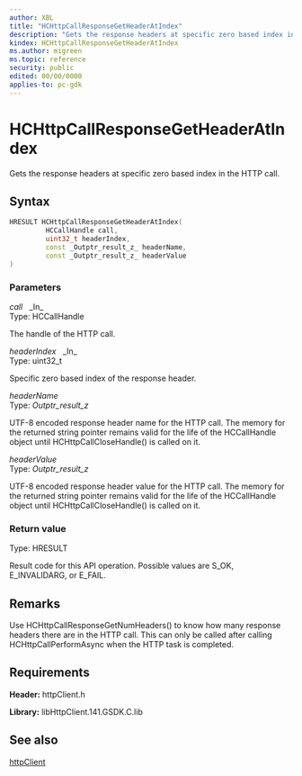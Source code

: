 ```yaml
---
author: XBL
title: "HCHttpCallResponseGetHeaderAtIndex"
description: "Gets the response headers at specific zero based index in the HTTP call."
kindex: HCHttpCallResponseGetHeaderAtIndex
ms.author: migreen
ms.topic: reference
security: public
edited: 00/00/0000
applies-to: pc-gdk
---
```


# HCHttpCallResponseGetHeaderAtIndex  

Gets the response headers at specific zero based index in the HTTP call.  

## Syntax  
  
```cpp
HRESULT HCHttpCallResponseGetHeaderAtIndex(  
         HCCallHandle call,  
         uint32_t headerIndex,  
         const _Outptr_result_z_ headerName,  
         const _Outptr_result_z_ headerValue  
)  
```  
  
### Parameters  
  
*call* &nbsp;&nbsp;\_In\_  
Type: HCCallHandle  
  
The handle of the HTTP call.  
  
*headerIndex* &nbsp;&nbsp;\_In\_  
Type: uint32_t  
  
Specific zero based index of the response header.  
  
*headerName* &nbsp;&nbsp;  
Type: _Outptr_result_z_  
  
UTF-8 encoded response header name for the HTTP call. The memory for the returned string pointer remains valid for the life of the HCCallHandle object until HCHttpCallCloseHandle() is called on it.  
  
*headerValue* &nbsp;&nbsp;  
Type: _Outptr_result_z_  
  
UTF-8 encoded response header value for the HTTP call. The memory for the returned string pointer remains valid for the life of the HCCallHandle object until HCHttpCallCloseHandle() is called on it.  
  
  
### Return value  
Type: HRESULT
  
Result code for this API operation. Possible values are S_OK, E_INVALIDARG, or E_FAIL.
  
## Remarks  
  
Use HCHttpCallResponseGetNumHeaders() to know how many response headers there are in the HTTP call. This can only be called after calling HCHttpCallPerformAsync when the HTTP task is completed.
  
## Requirements  
  
**Header:** httpClient.h
  
**Library:** libHttpClient.141.GSDK.C.lib
  
## See also  
[httpClient](../httpclient_members.md)  
  
  
